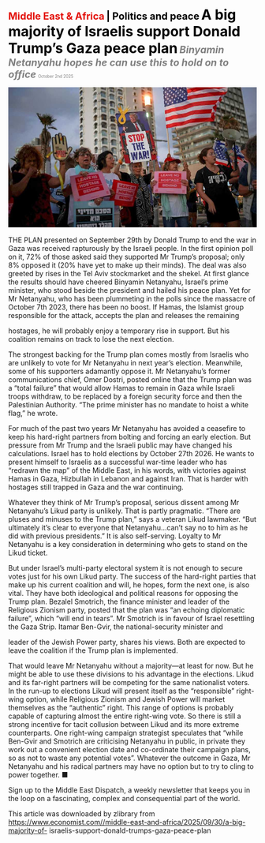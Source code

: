 <span style="color:#E3120B; font-size:14.9pt; font-weight:bold;">Middle East & Africa</span> <span style="color:#000000; font-size:14.9pt; font-weight:bold;">| Politics and peace</span>
<span style="color:#000000; font-size:21.0pt; font-weight:bold;">A big majority of Israelis support Donald Trump’s Gaza peace plan</span>
<span style="color:#808080; font-size:14.9pt; font-weight:bold; font-style:italic;">Binyamin Netanyahu hopes he can use this to hold on to office</span>
<span style="color:#808080; font-size:6.2pt;">October 2nd 2025</span>

![](../images/031_A_big_majority_of_Israelis_support_Donald_Trumps_Gaza_peace_/p0129_img01.jpeg)

THE PLAN presented on September 29th by Donald Trump to end the war in Gaza was received rapturously by the Israeli people. In the first opinion poll on it, 72% of those asked said they supported Mr Trump’s proposal; only 8% opposed it (20% have yet to make up their minds). The deal was also greeted by rises in the Tel Aviv stockmarket and the shekel. At first glance the results should have cheered Binyamin Netanyahu, Israel’s prime minister, who stood beside the president and hailed his peace plan. Yet for Mr Netanyahu, who has been plummeting in the polls since the massacre of October 7th 2023, there has been no boost. If Hamas, the Islamist group responsible for the attack, accepts the plan and releases the remaining

hostages, he will probably enjoy a temporary rise in support. But his coalition remains on track to lose the next election.

The strongest backing for the Trump plan comes mostly from Israelis who are unlikely to vote for Mr Netanyahu in next year’s election. Meanwhile, some of his supporters adamantly oppose it. Mr Netanyahu’s former communications chief, Omer Dostri, posted online that the Trump plan was a “total failure” that would allow Hamas to remain in Gaza while Israeli troops withdraw, to be replaced by a foreign security force and then the Palestinian Authority. “The prime minister has no mandate to hoist a white flag,” he wrote.

For much of the past two years Mr Netanyahu has avoided a ceasefire to keep his hard-right partners from bolting and forcing an early election. But pressure from Mr Trump and the Israeli public may have changed his calculations. Israel has to hold elections by October 27th 2026. He wants to present himself to Israelis as a successful war-time leader who has “redrawn the map” of the Middle East, in his words, with victories against Hamas in Gaza, Hizbullah in Lebanon and against Iran. That is harder with hostages still trapped in Gaza and the war continuing.

Whatever they think of Mr Trump’s proposal, serious dissent among Mr Netanyahu’s Likud party is unlikely. That is partly pragmatic. “There are pluses and minuses to the Trump plan,” says a veteran Likud lawmaker. “But ultimately it’s clear to everyone that Netanyahu…can’t say no to him as he did with previous presidents.” It is also self-serving. Loyalty to Mr Netanyahu is a key consideration in determining who gets to stand on the Likud ticket.

But under Israel’s multi-party electoral system it is not enough to secure votes just for his own Likud party. The success of the hard-right parties that make up his current coalition and will, he hopes, form the next one, is also vital. They have both ideological and political reasons for opposing the Trump plan. Bezalel Smotrich, the finance minister and leader of the Religious Zionism party, posted that the plan was “an echoing diplomatic failure”, which “will end in tears”. Mr Smotrich is in favour of Israel resettling the Gaza Strip. Itamar Ben-Gvir, the national-security minister and

leader of the Jewish Power party, shares his views. Both are expected to leave the coalition if the Trump plan is implemented.

That would leave Mr Netanyahu without a majority—at least for now. But he might be able to use these divisions to his advantage in the elections. Likud and its far-right partners will be competing for the same nationalist voters. In the run-up to elections Likud will present itself as the “responsible” right-wing option, while Religious Zionism and Jewish Power will market themselves as the “authentic” right. This range of options is probably capable of capturing almost the entire right-wing vote. So there is still a strong incentive for tacit collusion between Likud and its more extreme counterparts. One right-wing campaign strategist speculates that “while Ben-Gvir and Smotrich are criticising Netanyahu in public, in private they work out a convenient election date and co-ordinate their campaign plans, so as not to waste any potential votes”. Whatever the outcome in Gaza, Mr Netanyahu and his radical partners may have no option but to try to cling to power together. ■

Sign up to the Middle East Dispatch, a weekly newsletter that keeps you in the loop on a fascinating, complex and consequential part of the world.

This article was downloaded by zlibrary from https://www.economist.com//middle-east-and-africa/2025/09/30/a-big-majority-of- israelis-support-donald-trumps-gaza-peace-plan